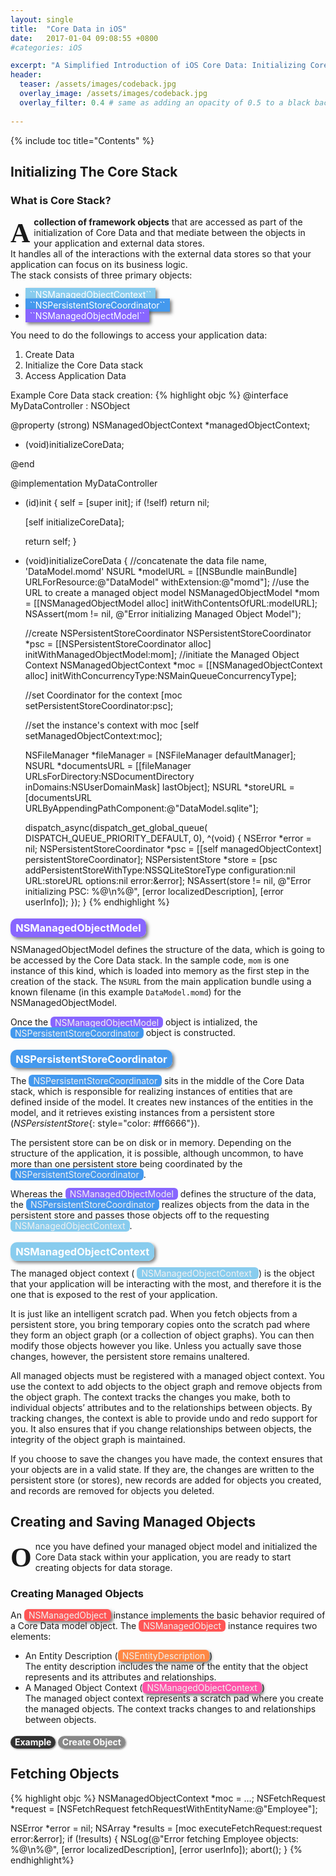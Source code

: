 ```yaml
---
layout: single
title:  "Core Data in iOS"
date:   2017-01-04 09:08:55 +0800
#categories: iOS

excerpt: "A Simplified Introduction of iOS Core Data: Initializing Core Data stack, Creating and Saving Managed Objects, Fetching Objects, Connecting the Model to Views and so forth."
header:
  teaser: /assets/images/codeback.jpg
  overlay_image: /assets/images/codeback.jpg
  overlay_filter: 0.4 # same as adding an opacity of 0.5 to a black background
  
---
```

{% include toc title="Contents" %}

## Initializing The Core Stack

### What is Core Stack?
**<span style = "display:block;
	float:left;
	font-family:Georgia;
	font-size: 310%;
	font-weight: bold;
	line-height: 90%;
	margin-right: 6px;
	margin-bottom:-2px;
	margin-top: 7px;">A</span> collection of framework objects** that are accessed as part of the initialization of Core Data and that mediate between the objects in your application and external data stores.  
It handles all of the interactions with the external data stores so that your application can focus on its business logic.  
The stack consists of three primary objects:

+ <span style="color: white; background-color: #88ccee; padding:0.15em 0.5em 0.15em; box-shadow: 3px 3px 5px rgba(0, 0, 0, 0.5)">
	``NSManagedObjectContext``
  </span>  
+ <span style="color: white; background-color: #4499ee; padding:0.15em 0.5em 0.15em; box-shadow: 3px 3px 5px rgba(0, 0, 0, 0.5)">
	``NSPersistentStoreCoordinator``
  </span>  
+ <span style="color: white; background-color: #8866ff; padding:0.15em 0.5em 0.15em; box-shadow: 3px 3px 5px rgba(0, 0, 0, 0.5)">
	``NSManagedObjectModel``
  </span>  




You need to do the followings to access your application data:

1. Create Data
2. Initialize the Core Data stack
3. Access Application Data

Example Core Data stack creation:
{% highlight objc %}
@interface MyDataController : NSObject
 
@property (strong) NSManagedObjectContext *managedObjectContext;
 
- (void)initializeCoreData;
 
@end
 
@implementation MyDataController
 
- (id)init
{
    self = [super init];
    if (!self) return nil;
 
    [self initializeCoreData];
 
    return self;
}
 
- (void)initializeCoreData
{
	//concatenate the data file name, 'DataModel.momd'
	NSURL *modelURL = [[NSBundle mainBundle] URLForResource:@"DataModel" withExtension:@"momd"];
	//use the URL to create a managed object model
	NSManagedObjectModel *mom = [[NSManagedObjectModel alloc] initWithContentsOfURL:modelURL];
	NSAssert(mom != nil, @"Error initializing Managed Object Model");
 
	//create NSPersistentStoreCoordinator
	NSPersistentStoreCoordinator *psc = [[NSPersistentStoreCoordinator alloc] initWithManagedObjectModel:mom];
	//initiate the Managed Object Context
	NSManagedObjectContext *moc = [[NSManagedObjectContext alloc] initWithConcurrencyType:NSMainQueueConcurrencyType];
	
	//set Coordinator for the context
	[moc setPersistentStoreCoordinator:psc];
	
	//set the instance's context with moc
	[self setManagedObjectContext:moc];
	
	NSFileManager *fileManager = [NSFileManager defaultManager];
	NSURL *documentsURL = [[fileManager URLsForDirectory:NSDocumentDirectory inDomains:NSUserDomainMask] lastObject];
	NSURL *storeURL = [documentsURL URLByAppendingPathComponent:@"DataModel.sqlite"];
 
 	dispatch_async(dispatch_get_global_queue( DISPATCH_QUEUE_PRIORITY_DEFAULT, 0), ^(void) {
		NSError *error = nil;
		NSPersistentStoreCoordinator *psc = [[self managedObjectContext] persistentStoreCoordinator];
		NSPersistentStore *store = [psc addPersistentStoreWithType:NSSQLiteStoreType configuration:nil URL:storeURL options:nil error:&error];
		NSAssert(store != nil, @"Error initializing PSC: %@\n%@", [error localizedDescription], [error userInfo]);
	});
}
{% endhighlight %}

### <span style="color: white; background-color: #8866ff; padding:0.3em 0.5em 0.3em; border-radius: 10px; box-shadow: 3px 3px 5px rgba(0, 0, 0, 0.5);">NSManagedObjectModel</span>
NSManagedObjectModel defines the structure of the data, which is going to be accessed by the Core Data stack. In the sample code, ``mom`` is one instance of this kind, which is loaded into memory as the first step in the creation of the stack. The ``NSURL`` from the main application bundle using a known filename (in this example ``DataModel.momd``) for the NSManagedObjectModel.

Once the <span style="color: #f0f0f0; background-color: #8866ff; padding:0.06em 0.5em 0.06em; border-radius: 6px;">NSManagedObjectModel</span> object is intialized, the <span style="color: #f0f0f0; background-color: #4499ee; padding:0.06em 0.5em 0.06em; border-radius: 6px;">NSPersistentStoreCoordinator</span> object is constructed.

### <span style="color: white; background-color: #4499ee; padding:0.3em 0.5em 0.3em; border-radius: 10px; box-shadow: 3px 3px 5px rgba(0, 0, 0, 0.5)">NSPersistentStoreCoordinator</span>
The <span style="color: #f0f0f0; background-color: #4499ee; padding:0.06em 0.5em 0.06em; border-radius: 6px;">NSPersistentStoreCoordinator</span> sits in the middle of the Core Data stack, which is responsible for realizing instances of entities that are defined inside of the model. It creates new instances of the entities in the model, and it retrieves existing instances from a persistent store (*NSPersistentStore*{: style="color: #ff6666"}).

The persistent store can be on disk or in memory. Depending on the structure of the application, it is possible, although uncommon, to have more than one persistent store being coordinated by the <span style="color: #f0f0f0; background-color: #4499ee; padding:0.06em 0.5em 0.06em;border-radius: 6px;">NSPersistentStoreCoordinator</span>.

Whereas the <span style="color: #f0f0f0; background-color: #8866ff; padding:0.06em 0.5em 0.06em;border-radius: 6px;">NSManagedObjectModel</span> defines the structure of the data, the <span style="color: #f0f0f0; background-color: #4499ee; padding:0.06em 0.5em 0.06em;border-radius: 6px;">NSPersistentStoreCoordinator</span> realizes objects from the data in the persistent store and passes those objects off to the requesting <span style="color: #f0f0f0; background-color: #88ccee; padding:0.06em 0.5em 0.06em;border-radius: 6px;">NSManagedObjectContext</span>. 


### <span style="color: white; background-color: #88ccee; padding:0.3em 0.5em 0.3em; border-radius: 10px; box-shadow: 3px 3px 5px rgba(0, 0, 0, 0.5)">NSManagedObjectContext</span>
The managed object context (
<span style="color: #f0f0f0; background-color: #88ccee; padding:0.06em 0.5em 0.06em;border-radius: 6px;">
	NSManagedObjectContext
</span>
) is the object that your application will be interacting with the most, and therefore it is the one that is exposed to the rest of your application. 

It is just like an intelligent scratch pad. When you fetch objects from a persistent store, you bring temporary copies onto the scratch pad where they form an object graph (or a collection of object graphs). You can then modify those objects however you like. Unless you actually save those changes, however, the persistent store remains unaltered.

All managed objects must be registered with a managed object context. You use the context to add objects to the object graph and remove objects from the object graph. The context tracks the changes you make, both to individual objects’ attributes and to the relationships between objects. By tracking changes, the context is able to provide undo and redo support for you. It also ensures that if you change relationships between objects, the integrity of the object graph is maintained.

If you choose to save the changes you have made, the context ensures that your objects are in a valid state. If they are, the changes are written to the persistent store (or stores), new records are added for objects you created, and records are removed for objects you deleted.


## Creating and Saving Managed Objects
<span style = "display:block;
	float:left;
	font-family:Georgia;
	font-size: 310%;
	font-weight: bold;
	line-height: 90%;
	margin-right: 6px;
	margin-bottom:-2px;
	margin-top: 7px;">O</span>nce you have defined your managed object model and initialized the Core Data stack within your application, you are ready to start creating objects for data storage.

### Creating Managed Objects
An <span style = "color:#f0f0f0; background-color:#ff5555; padding:0.06em 0.5em 0.06em; border-radius:6px; box-shadow: 3px 3px 5px rgba(0, 0, 0, 0.5)">
NSManagedObject</span> instance implements the basic behavior required of a Core Data model object.
The <span style = "color:#f0f0f0; background-color:#ff5555; padding:0.06em 0.5em 0.06em; border-radius:6px;">
NSManagedObject</span> instance requires two elements:

- An Entity Description (<span style = "color:#f0f0f0; background-color:#ff8844; padding:0.06em 0.5em 0.06em; border-radius:6px; box-shadow: 3px 3px 5px rgba(0, 0, 0, 0.5)">NSEntityDescription</span>)  
The entity description includes the name of the entity that the object represents and its attributes and relationships.
- A Managed Object Context (<span style = "color:#f0f0f0; background-color:#ff55aa; padding:0.06em 0.5em 0.06em; border-radius:6px; box-shadow: 3px 3px 5px rgba(0, 0, 0, 0.5)">NSManagedObjectContext</span>)  
The managed object context represents a scratch pad where you create the managed objects. The context tracks changes to and relationships between objects.

#### <span style="color:#FFFFFF; background-color:#333333; padding: 0.1em 0.5em 0.1em; border-radius:10px; box-shadow:1px 1px 3px rgba(0, 0, 0, 0.5);">Example</span> <span style="color:#ffffff; background-color:#888888; padding: 0.1em 0.5em 0.1em; border-radius:10px; box-shadow:1px 1px 3px rgba(0, 0, 0, 0.5);">Create Object</span>


## Fetching Objects
{% highlight objc %}
NSManagedObjectContext *moc = …;
NSFetchRequest *request = [NSFetchRequest fetchRequestWithEntityName:@"Employee"];
 
NSError *error = nil;
NSArray *results = [moc executeFetchRequest:request error:&error];
if (!results) {
    NSLog(@"Error fetching Employee objects: %@\n%@", [error localizedDescription], [error userInfo]);
    abort();
}
{% endhighlight%}

